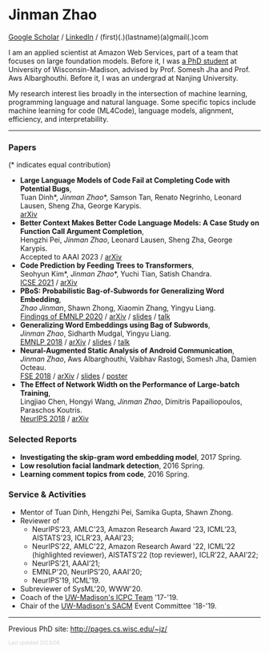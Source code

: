 # Jinman Zhao
[Google Scholar](https://scholar.google.com/citations?user=hSKabQ4AAAAJ) / [LinkedIn](https://linkedin.com/in/jinmanzhao) / (first)(.)(lastname)(a)gmail(.)com

I am an applied scientist at Amazon Web Services, part of a team that focuses on large foundation models.
Before it, I was [a PhD student](http://pages.cs.wisc.edu/~jz/) at University of Wisconsin-Madison, advised by Prof. Somesh Jha and Prof. Aws Albarghouthi.
Before it, I was an undergrad at Nanjing University.

My research interest lies broadly in the intersection of machine learning, programming language and natural language. 
Some specific topics include machine learning for code (ML4Code), language models, alignment, efficiency, and interpretability.

---
### Papers
(\* indicates equal contribution) <br/>
- **Large Language Models of Code Fail at Completing Code with Potential Bugs**, <br/>
Tuan Dinh\*, _Jinman Zhao_\*, Samson Tan, Renato Negrinho, Leonard Lausen, Sheng Zha, George Karypis. <br/>
[arXiv](https://arxiv.org/abs/2306.03438)
- **Better Context Makes Better Code Language Models: A Case Study on Function Call Argument Completion**, <br/>
Hengzhi Pei, _Jinman Zhao_, Leonard Lausen, Sheng Zha, George Karypis. <br/>
Accepted to AAAI 2023 / [arXiv](https://arxiv.org/abs/2306.00381)
- **Code Prediction by Feeding Trees to Transformers**, <br/>
Seohyun Kim\*, _Jinman Zhao_\*, Yuchi Tian, Satish Chandra. <br/>
[ICSE 2021](https://conf.researchr.org/details/icse-2021/icse-2021-papers/132/Code-Prediction-by-Feeding-Trees-to-Transformers)
/ [arXiv](https://arxiv.org/abs/2003.13848)
- <a id="pbos"></a>**PBoS: Probabilistic Bag-of-Subwords for Generalizing Word Embedding**, <br/>
_Zhao Jinman_, Shawn Zhong, Xiaomin Zhang, Yingyu Liang. <br/>
[Findings of EMNLP 2020](https://www.aclweb.org/anthology/2020.findings-emnlp.53/)
/ [arXiv](https://arxiv.org/abs/2010.10813)
/ [slides](https://docs.google.com/presentation/d/1Ut5goTIali363GLZ48Se-ot14OaDcc2fthwPIT9dHe8/)
/ [talk](https://slideslive.com/38940115/)
- <a id="embedding-subwords"></a>**Generalizing Word Embeddings using Bag of Subwords**, <br/>
_Jinman Zhao_, Sidharth Mudgal, Yingyu Liang. <br/>
[EMNLP 2018](http://aclweb.org/anthology/D18-1059)
/ [arXiv](https://arxiv.org/abs/1809.04259)
/ [slides](static/docs/emnlp-2018-generalizing-slides.pdf)
/ [talk](https://vimeo.com/305197257)
- <a id="neural-android"></a>**Neural-Augmented Static Analysis of Android Communication**, <br/>
_Jinman Zhao_, Aws Albarghouthi, Vaibhav Rastogi, Somesh Jha, Damien Octeau. <br/>
[FSE 2018](https://dl.acm.org/citation.cfm?id=3236066)
/ [arXiv](https://arxiv.org/abs/1809.04059)
/ [slides](static/docs/fse-2018-neural-augmented-slides.pdf)
/ [poster](static/docs/neural-augmented-poster-mwpls.pdf)
- <a id="nn-width"></a>**The Effect of Network Width on the Performance of Large-batch Training**, <br/>
Lingjiao Chen, Hongyi Wang, _Jinman Zhao_, Dimitris Papailiopoulos, Paraschos Koutris. <br/>
[NeurIPS 2018](https://papers.nips.cc/paper/8142-the-effect-of-network-width-on-the-performance-of-large-batch-training)
/ [arXiv](https://arxiv.org/abs/1806.03791)


### Selected Reports
- <a id="invest-embedding"/>**Investigating the skip-gram word embedding model**, 2017 Spring.
- <a id="low-facial"/>**Low resolution facial landmark detection**, 2016 Spring. 
- <a id="comment-topics"/>**Learning comment topics from code**, 2016 Spring.


### Service & Activities
- Mentor of Tuan Dinh, Hengzhi Pei, Samika Gupta, Shawn Zhong.
- Reviewer of 
  - NeurIPS’23, AMLC'23, Amazon Research Award '23, ICML’23, AISTATS’23, ICLR’23, AAAI’23;
  - NeurIPS’22, AMLC'22, Amazon Research Award '22, ICML’22 (highlighted reviewer), AISTATS’22 (top reviewer), ICLR’22, AAAI’22; 
  - NeurIPS’21, AAAI’21; 
  - EMNLP'20, NeurIPS’20, AAAI'20; 
  - NeurIPS'19, ICML'19. 
- Subreviewer of SysML'20, WWW'20.
- Coach of the [UW-Madison's ICPC Team](http://pages.cs.wisc.edu/~dieter/ICPC/18-19/) '17-'19.
- Chair of the [UW-Madison's SACM](http://sacm.cs.wisc.edu/) Event Committee '18-'19.

---
Previous PhD site: http://pages.cs.wisc.edu/~jz/


<div style="color:lightgray">
  <sub><sup>Last updated 2023/06.</sup></sub>
</div>
